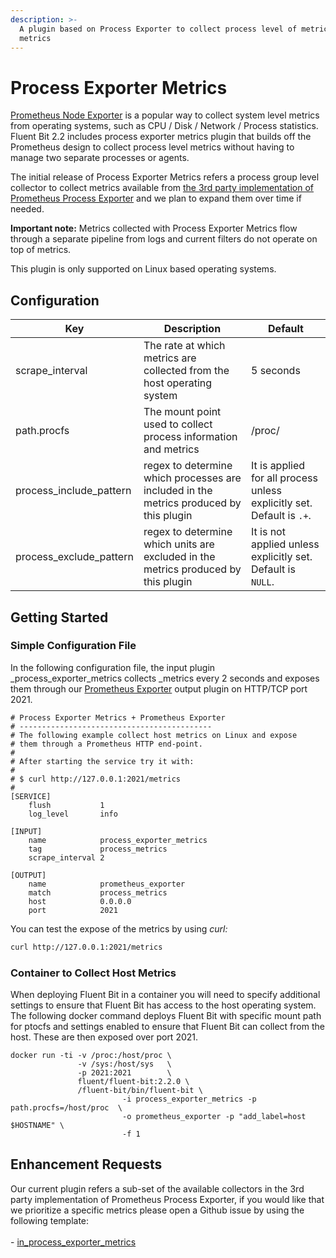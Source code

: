 ```yaml
---
description: >-
  A plugin based on Process Exporter to collect process level of metrics of system
  metrics
---
```


# Process Exporter Metrics

[Prometheus Node Exporter](https://github.com/prometheus/node_exporter) is a popular way to collect system level metrics from operating systems, such as CPU / Disk / Network / Process statistics. Fluent Bit 2.2 includes process exporter metrics plugin that builds off the Prometheus design to collect process level metrics without having to manage two separate processes or agents.

The initial release of Process Exporter Metrics refers a process group level collector to collect metrics available from [the 3rd party implementation of Prometheus Process Exporter](https://github.com/ncabatoff/process-exporter) and we plan to expand them over time if needed.

**Important note:** Metrics collected with Process Exporter Metrics flow through a separate pipeline from logs and current filters do not operate on top of metrics.

This plugin is only supported on Linux based operating systems.


## Configuration

| Key                       | Description                                                                            | Default   |
| ------------------------- | -------------------------------------------------------------------------------------- | --------- |
| scrape_interval           | The rate at which metrics are collected from the host operating system                 | 5 seconds |
| path.procfs               | The mount point used to collect process information and metrics                        | /proc/    |
| process\_include\_pattern | regex to determine which processes are included in the metrics produced by this plugin | It is applied for all process unless explicitly set. Default is `.+`. |
| process\_exclude\_pattern | regex to determine which units are excluded in the metrics produced by this plugin     | It is not applied unless explicitly set. Default is `NULL`. |

## Getting Started

### Simple Configuration File

In the following configuration file, the input plugin _process\_exporter\_metrics collects _metrics every 2 seconds and exposes them through our [Prometheus Exporter](../outputs/prometheus-exporter.md) output plugin on HTTP/TCP port 2021.

```
# Process Exporter Metrics + Prometheus Exporter
# -------------------------------------------
# The following example collect host metrics on Linux and expose
# them through a Prometheus HTTP end-point.
#
# After starting the service try it with:
#
# $ curl http://127.0.0.1:2021/metrics
#
[SERVICE]
    flush           1
    log_level       info

[INPUT]
    name            process_exporter_metrics
    tag             process_metrics
    scrape_interval 2

[OUTPUT]
    name            prometheus_exporter
    match           process_metrics
    host            0.0.0.0
    port            2021
```

You can test the expose of the metrics by using _curl:_

```bash
curl http://127.0.0.1:2021/metrics
```

### Container to Collect Host Metrics

When deploying Fluent Bit in a container you will need to specify additional settings to ensure that Fluent Bit has access to the host operating system. The following docker command deploys Fluent Bit with specific mount path for ptocfs and settings enabled to ensure that Fluent Bit can collect from the host. These are then exposed over port 2021.

```
docker run -ti -v /proc:/host/proc \
               -v /sys:/host/sys   \
               -p 2021:2021        \
               fluent/fluent-bit:2.2.0 \
               /fluent-bit/bin/fluent-bit \
                         -i process_exporter_metrics -p path.procfs=/host/proc  \
                         -o prometheus_exporter -p "add_label=host $HOSTNAME" \
                         -f 1
```

## Enhancement Requests

Our current plugin refers a sub-set of the available collectors in the 3rd party implementation of Prometheus Process Exporter, if you would like that we prioritize a specific metrics please open a Github issue by using the following template:\
\
\- [in_process_exporter_metrics](https://github.com/fluent/fluent-bit/issues/new?assignees=\&labels=\&template=feature_request.md\&title=in_process_exporter_metrics:%20add%20ABC%20collector)
